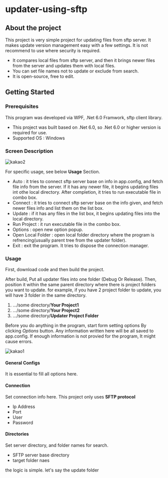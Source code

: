 # updater-using-sftp

## About the project

This project is very simple project for updating files from sftp server.
It makes update version management easy with a few settings.
It is not recommend to use where security is required.

+ It compares local files from sftp server, and then it brings newer files from the server and updates them with local files.
+ You can set file names not to update or exclude from search.
+ It is open-source, free to edit.

## Getting Started

### Prerequisites

This program was developed via WPF, .Net 6.0 Framwork, sftp client library.

+ This project was built based on .Net 6.0, so .Net 6.0 or higher version is required for use.
+ Supported OS : Windows

### Screen Description

![kakao2](https://user-images.githubusercontent.com/92710478/162603839-c111c55d-633e-4706-bc52-7889fc8204d9.png)

For specific usage, see below __Usage__ Section.

+ Auto : it tries to connect sftp server base on info in app.config, and fetch file info from the server. If it has any newer file, it begins updating files int othe local directory. After completion, it tries to run executable file in combo box.
+ Connect : it tries to connect sftp server base on the info given, and fetch newer files info and list them on the list box.
+ Update : if it has any files in the list box, it begins updating files into the local directory.
+ Run Project : it run executable file in the combo box.
+ Options : open new option popup.
+ Open Local Folder : open local folder directory where the program is refrencing(usually parent tree from the updater folder).
+ Exit : exit the program. It tries to dispose the connection manager.

### Usage

First, download code and then build the project.



After build, Put all updater files into one folder (Debug Or Release). 
Then, position it within the same parent directory where there is project folders you want to update.
for example, if you have 2 project folder to update, you will have 3 folder in the same directory.
1. .../some directory/__Your Project1__
2. .../some directory/__Your Project2__
3. .../some directory/__Updater Project Folder__

Before you do anything in the program, start form setting options By clicking _Options_ button.
Any information written here will be all saved to app.config.
If enough information is not provied for the program, It might cause errors.

![kakao1](https://user-images.githubusercontent.com/92710478/162604573-f848165d-754a-47a0-a6b8-c3ae364c375a.png)

#### General Configs

It is essential to fill all options here. 

#### Connection

Set connection info here. This project only uses __SFTP protocol__

+ Ip Address
+ Port 
+ User
+ Password

#### Directories

Set server directory, and folder names for search. 

+ SFTP server base directory
+ target folder naes

the logic is simple. let's say the update folder



